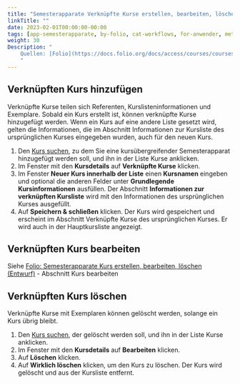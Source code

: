 ```yaml
---
title: "Semesterapparate Verknüpfte Kurse erstellen, bearbeiten, löschen"
linkTitle: ""
date: 2023-02-01T00:00:00-00:00
tags: [app-semesterapparate, by-folio, cat-workflows, for-anwender, meta-workflow_sammlung]
weight: 30
Description: "
    Quellen: [Folio](https://docs.folio.org/docs/access/courses/courses/#adding-a-cross-listed-course ) & [GBV](https://info.gbv.de/pages/viewpage.action?pageId=843841628)
    "
---
```


## Verknüpften Kurs hinzufügen

Verknüpfte Kurse teilen sich Referenten, Kurslisteninformationen und Exemplare. Sobald ein Kurs erstellt ist, können verknüpfte Kurse hinzugefügt werden. Wenn ein Kurs auf eine andere Liste gesetzt wird, gelten die Informationen, die im Abschnitt Informationen zur Kursliste des ursprünglichen Kurses eingegeben wurden, auch für den neuen Kurs.

1.  Den [Kurs suchen](https://info.gbv.de/display/FOLIOGBVEXTERN/Folio%3A+Semesterapparate+Suche+nach+Kursen+und+reservierten+Exemplaren), zu dem Sie eine kursübergreifender Semesterapparat hinzugefügt werden soll, und ihn in der Liste Kurse anklicken.
2.  Im Fenster mit den **Kursdetails** auf **Verknüpfte Kurse** klicken.
3.  Im Fenster **Neuer Kurs innerhalb der Liste** einen **Kursnamen** eingeben und optional die anderen Felder unter **Grundlegende Kursinformationen** ausfüllen. Der Abschnitt **Informationen zur verknüpften Kursliste** wird mit den Informationen des ursprünglichen Kurses ausgefüllt.
4.  Auf **Speichern & schließen** klicken. Der Kurs wird gespeichert und erscheint im Abschnitt Verknüpfte Kurse des ursprünglichen Kurses. Er wird auch in der Hauptkursliste angezeigt.

## Verknüpften Kurs bearbeiten

Siehe [Folio: Semesterapparate Kurs erstellen, bearbeiten, löschen (Entwurf)](https://info.gbv.de/pages/viewpage.action?pageId=843841625) - Abschnitt Kurs bearbeiten

## Verknüpften Kurs löschen

Verknüpfte Kurse mit Exemplaren können gelöscht werden, solange ein Kurs übrig bleibt.

1.  Den [Kurs suchen](https://info.gbv.de/display/FOLIOGBVEXTERN/Folio%3A+Semesterapparate+Suche+nach+Kursen+und+reservierten+Exemplaren), der gelöscht werden soll, und ihn in der Liste Kurse anklicken.
2.  Im Fenster mit den **Kursdetails** auf **Bearbeiten** klicken.
3.  Auf **Löschen** klicken.
4.  Auf **Wirklich löschen** klicken, um den Kurs zu löschen. Der Kurs wird gelöscht und aus der Kursliste entfernt.


